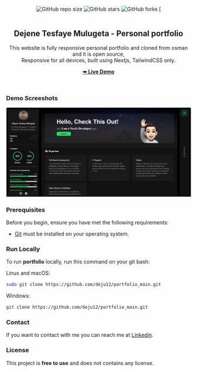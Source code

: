 <div align="center">
  
  ![GitHub repo size](https://img.shields.io/github/repo-size/deju12/portfolio_main)
  ![GitHub stars](https://img.shields.io/github/stars/deju12/portfolio_main?style=social)
  ![GitHub forks](https://img.shields.io/github/forks/deju12/portfolio_main?style=social)
  [
  <br />
  <br />
  
  

  <h2 align="center">Dejene Tesfaye Mulugeta - Personal portfolio</h2>

This website is fully responsive personal portfolio and cloned from osman and it is open source, <br />Responsive for all devices, built using Nextjs, TailwindCSS only.

<a href="https://deje-portfolio.vercel.app/"><strong>➥ Live Demo</strong></a>

</div>

<br />

### Demo Screeshots

![Osama Portfolio Desktop Demo](./public/readme-images/desktop.png "Desktop Demo")

### Prerequisites

Before you begin, ensure you have met the following requirements:

- [Git](https://git-scm.com/downloads "Download Git") must be installed on your operating system.

### Run Locally

To run **portfolio** locally, run this command on your git bash:

Linux and macOS:

```bash
sudo git clone https://github.com/deju12/portfolio_main.git
```

Windows:

```bash
git clone https://github.com/deju12/portfolio_main.git
```

### Contact

If you want to contact with me you can reach me at [Linkedin](https://www.linkedin.com/in/dejene12/).

### License

This project is **free to use** and does not contains any license.
